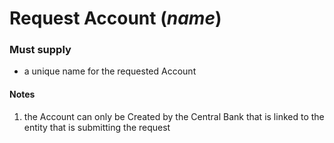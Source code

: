 # Request Account (*name*)

### Must supply
  
* a unique name for the requested Account

#### Notes
  
1. the Account can only be Created by the Central Bank that is linked to the entity that is submitting the request